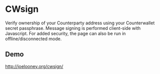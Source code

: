 CWsign
==========
Verify ownership of your Counterparty address using your Counterwallet secret passphrase. Message signing is performed client-side with Javascript. For added security, the page can also be run in offline/disconnected mode.

Demo
----
http://joelooney.org/cwsign/
